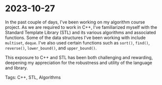 # 2023-10-27

In the past couple of days, I've been working on my algorithm course project. As we are required to work in C++, I've familiarized myself with the Standard Template Library (STL) and its various algorithms and associated functions. Some of the data structures I've been working with include `multiset`, `deque`. I've also used certain functions such as `sort()`, `find()`, `reverse()`, `lower_bound()`, and `upper_bound()`.

This exposure to C++ and STL has been both challenging and rewarding, deepening my appreciation for the robustness and utility of the language and library.

Tags: C++, STL, Algorithms
